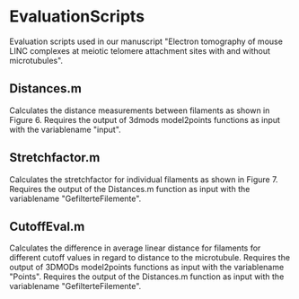 # EvaluationScripts
Evaluation scripts used in our manuscript "Electron tomography of mouse LINC complexes at meiotic telomere attachment sites with and without microtubules".

## Distances.m
Calculates the distance measurements between filaments as shown in Figure 6.
Requires the output of 3dmods model2points functions as input with the variablename "input".

## Stretchfactor.m 
Calculates the stretchfactor for individual filaments as shown in Figure 7.
Requires the output of the Distances.m function as input with the variablename "GefilterteFilemente".

## CutoffEval.m
Calculates the difference in average linear distance for filaments for different cutoff values in regard to distance to the microtubule.
Requires the output of 3DMODs model2points functions as input with the variablename "Points".
Requires the output of the Distances.m function as input with the variablename "GefilterteFilemente".

